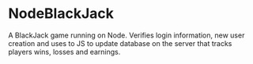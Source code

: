 # NodeBlackJack
A BlackJack game running on Node. Verifies login information, new user creation and uses to JS to update database on the server that tracks players wins, losses and earnings.
